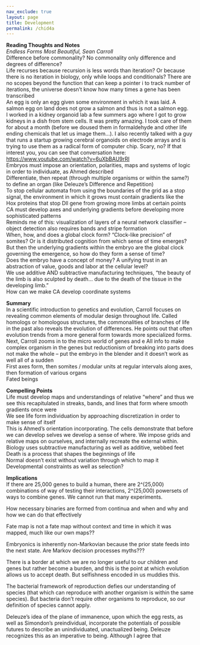 ```yaml
---            
nav_exclude: true            
layout: page            
title: Development   
permalink: /chid4a            
---            
```

**Reading Thoughts and Notes**  
*Endless Forms Most Beautiful, Sean Carroll*  
Difference before commonality? No commonality only difference and degrees of difference?  
Life recurses because recursion is less words than iteration? Or because there is no iteration in biology, only while loops and conditionals? There are no scopes beyond the function that can keep a pointer i to track number of iterations, the universe doesn’t know how many times a gene has been transcribed  
An egg is only an egg given some environment in which it was laid. A salmon egg on land does not grow a salmon and thus is not a salmon egg.  
I worked in a kidney organoid lab a few summers ago where I got to grow kidneys in a dish from stem cells. It was pretty amazing. I took care of them for about a month (before we doused them in formaldehyde and other life ending chemicals that let us image them…). I also recently talked with a guy that runs a startup growing cerebral organoids on electrode arrays and is trying to use them as a radical form of computer chip. Scary, no? If that interest you, you can see that conversation here: https://www.youtube.com/watch?v=6uXbBAU9rRI  
Embryos must impose an orientation, polarities, maps and systems of logic in order to individuate, as Ahmed described  
Differentiate, then repeat (through multiple organisms or within the same?) to define an organ (like Deleuze’s Difference and Repetition)  
To stop cellular automata from using the boundaries of the grid as a stop signal, the environment in which it grows must contain gradients like the Hox proteins that stop Dll gene from growing more limbs at certain points  
CA must develop axes and underlying gradients before developing more sophisticated patterns  
Reminds me of this:  visualization of layers of a neural network classifier – object detection also requires bands and stripe formation  
When, how, and does a global clock form? “Clock-like precision” of somites? Or is it distributed cognition from which sense of time emerges? But then the underlying gradients within the embryo are the global clock governing the emergence, so how do they form a sense of time?  
Does the embryo have a concept of money? A unifying trust in an abstraction of value, goods and labor at the cellular level?  
We use additive AND subtractive manufacturing techniques, “the beauty of the limb is also sculpted by death… due to the death of the tissue in the developing limb.”  
How can we make CA develop coordinate systems  
  
**Summary**  
In a scientific introduction to genetics and evolution, Carroll focuses on revealing common elements of modular design throughout life. Called homologs or homologous structures, the commonalities of branches of life in the past also reveals the evolution of differences. He points out that often evolution trends from a more general form towards more specialized forms.  
Next, Carroll zooms in to the micro world of genes and e All info to make complex organism in the genes but reductionism of breaking into parts does not make the whole – put the embryo in the blender and it doesn’t work as well all of a sudden  
First axes form, then somites / modular units at regular intervals along axes, then formation of various organs  
Fated beings  
  
  
**Compelling Points**  
Life must develop maps and understandings of relative “where” and thus we see this recapitulated in streaks, bands, and lines that form where smooth gradients once were  
We see life form individuation by approaching discretization in order to make sense of itself  
This is Ahmed’s orientation incorporating. The cells demonstrate that before we can develop selves we develop a sense of where. We impose grids and relative maps on ourselves, and internally recreate the external within.  
Biology uses subtractive manufacturing as well as additive, webbed feet  
Death is a process that shapes the beginnings of life  
Normal doesn’t exist without variation through which to map it  
Developmental constraints as well as selection?  
  
**Implications**  
If there are 25,000 genes to build a human, there are 2^(25,000) combinations of way of testing their interactions, 2^(25,000) powersets of ways to combine genes. We cannot run that many experiments.  
  
How necessary binaries are formed from continua and when and why and how we can do that effectively  
  
Fate map is not a fate map without context and time in which it was mapped, much like our own maps??  
  
Embryonics is inherently non-Markovian because the prior state feeds into the next state. Are Markov decision processes myths???  
  
There is a border at which we are no longer useful to our children and genes but rather become a burden, and this is the point at which evolution allows us to accept death. But selfishness encoded in us muddies this.  
  
The bacterial framework of reproduction defies our understanding of species (that which can reproduce with another organism is within the same species). But bacteria don’t require other organisms to reproduce, so our definition of species cannot apply.  
  
Deleuze’s idea of the plane of immanence, upon which the egg rests, as well as Simondon’s preindividual, incorporate the potentials of possible futures to describe an unindividuated, unactualized being. Deleuze recognizes this as an imperative to being. Although I agree that  
  